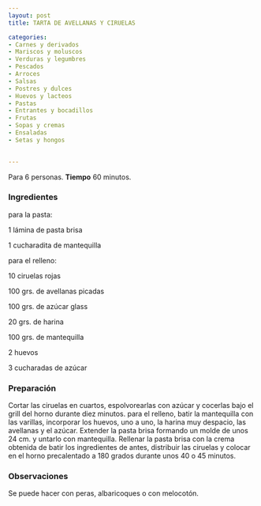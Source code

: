 ```yaml
---
layout: post
title: TARTA DE AVELLANAS Y CIRUELAS

categories:
- Carnes y derivados
- Mariscos y moluscos
- Verduras y legumbres
- Pescados
- Arroces
- Salsas
- Postres y dulces
- Huevos y lacteos
- Pastas
- Entrantes y bocadillos
- Frutas
- Sopas y cremas
- Ensaladas
- Setas y hongos
 

---
```


Para 6 personas.
<b>Tiempo</b> 60 minutos.

<h3>Ingredientes</h3>

para la pasta:

1 lámina de pasta brisa

1 cucharadita de mantequilla

para el relleno:

10 ciruelas rojas

100 grs. de avellanas picadas

100 grs. de azúcar glass

20 grs. de harina

100 grs. de mantequilla

2 huevos

3 cucharadas de azúcar

<h3>Preparación</h3>

Cortar las ciruelas en cuartos, espolvorearlas con azúcar y cocerlas bajo el grill del horno durante diez minutos. para el relleno, batir la mantequilla con las varillas, incorporar los huevos, uno a uno, la harina muy despacio, las avellanas y el azúcar. Extender la pasta brisa formando un molde de unos 24 cm. y untarlo con mantequilla. Rellenar la pasta brisa con la crema obtenida de batir los ingredientes de antes, distribuir las ciruelas y colocar en el horno precalentado a 180 grados durante unos 40 o 45 minutos.

<h3>Observaciones</h3>

Se puede hacer con peras, albaricoques o con melocotón.

